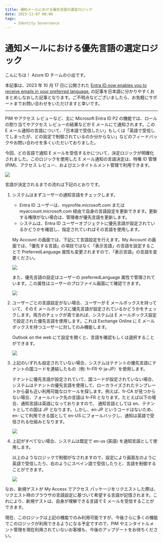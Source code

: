 ```yaml
---
title: 通知メールにおける優先言語の選定ロジック
date: 2023-11-07 00:00
tags:
    - Identity Governance
---
```


# 通知メールにおける優先言語の選定ロジック

こんにちは！ Azure ID チームの小出です。

本記事は、2023 年 10 月 17 日に公開された [Entra ID now enables you to receive emails in your preferred language.](https://techcommunity.microsoft.com/t5/microsoft-entra-azure-ad-blog/entra-id-now-enables-you-to-receive-emails-in-your-preferred/ba-p/3939717) の記事を日本語に分かりやすくおまとめしなおした記事となります。ご不明点などございましたら、お気軽にサポートまでお問い合わせをいただけますと幸いです。

----

PIM やアクセス レビューなど、主に Microsoft Entra ID P2 の機能では、ロールの割り当てやアクセス レビューの結果などが E メールにて通知されます。この E メール通知の言語について、「日本語で受信したい」もしくは「英語で受信してしまったが、どの設定で制御されているのか分からない」などのフィードバックやお問い合わせを多くいただいておりました。

今回、どの言語で通知 E メールを受信するかについて、決定ロジックが明確化されました。このロジックを使用した E メール通知の言語決定は、特権 ID 管理 (PIM)、アクセス レビュー、およびエンタイトルメント管理で利用できます。

![](./preferred-language-in-identity-governance/language1.png)
 
言語が決定されるまでの流れは下記のとおりです。

1. システムはまずユーザーの通知言語をチェックします。

    - Entra ID ユーザーは、myprofile.microsoft.com または myaccount.microsoft.com 経由で自身の言語設定を更新できます。更新する権限がない場合は、管理者が優先言語を更新します。
    - システムは、Entra ID ユーザーオブジェクトに優先言語が設定されているかどうかを確認し、指定されていればその言語を使用します。
	
    My Account の画面では、下記にて言語設定を行えます。My Account の画面では、「優先する言語」の項目ではなく「表示言語」の言語を設定することで PreferredLanguage 属性も変更されますので、「表示言語」の言語を変更ください。

    ![](./preferred-language-in-identity-governance/language2.png)
	
    また、優先言語の設定はユーザーの preferredLanguage 属性で管理されています。この属性はユーザーのプロファイル画面にて確認できます。

    ![](./preferred-language-in-identity-governance/language3.png)
	
2. ユーザーごとの言語設定がない場合、ユーザーが E メールボックスを持っていて、その E メールボックスに優先言語が設定されているかどうかをチェックします。両方のチェックが真であれば、システムは E メールボックス設定で設定された優先言語を使用します。これは Exchange Online に E メールボックスを持つユーザーに対してのみ機能します。

    Outlook on the web にて設定を開くと、言語を確認もしくは選択することができます。

    ![](./preferred-language-in-identity-governance/language4.png)

3. 上記のいずれも設定されていない場合、システムはテナントの優先言語にテナントの国コードを連結したもの（例: fr-FR や ja-JP）を使用します。

    テナントに優先言語が設定されていて、国コードが設定されていない場合、システムはテナントの優先言語を使用して、ローカライズされたテンプレートから最も近い利用可能なロケールを探します。例えば、fr-CA が見つからない場合、フォールバック先の言語は fr-FR となります。たとえば以下の場合、通知言語は英語になっておりますので、 通知言語としては en、テナントとしての国は JP となります。しかし、en-JP というコードはないため、en- にて利用できる国として en-US にフォールバックし、通知は英語で受信される仕組みとなります。

    ![](./preferred-language-in-identity-governance/language5.png)
	
4. 上記がすべてない場合、システムは既定で en-us (英語) を通知言語として使用します。

    以上のようなロジックで制御がなされますので、設定により画面左のように英語で受信したり、右のようにスペイン語で受信したりと、言語を制御することができます。

    ![](./preferred-language-in-identity-governance/language6.png)
    
なお、新規ゲストが My Access でアクセス パッケージをリクエストした際は、リクエスト時のブラウザの言語設定に基づいて希望する言語が記憶されます。これにより、新規ゲストは、自身が理解できる言語で E メールを受信することができます。

現在、このロジックは上記の機能でのみ利用可能ですが、今後さらに多くの機能でこのロジックが利用できるようになる予定ですので、PIM やエンタイトルメント管理を現在利用されていないお客様も、今後のアップデートをお待ちください。

